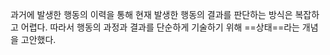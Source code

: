 과거에 발생한 행동의 이력을 통해 현재 발생한 행동의 결과를 판단하는 방식은 복잡하고 어렵다. 따라서 행동의 과정과 결과를 단순하게 기술하기 위해 ==상태==라는 개념을 고안했다.

